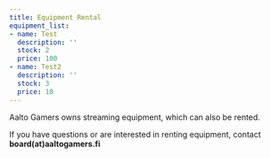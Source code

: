 ```yaml
---
title: Equipment Rental
equipment_list:
- name: Test
  description: ''
  stock: 2
  price: 100
- name: Test2
  description: ''
  stock: 3
  price: 10
---
```


Aalto Gamers owns streaming equipment, which can also be rented.

If you have questions or are interested in renting equipment, contact __board(at)aaltogamers.fi__

